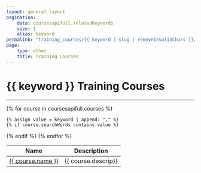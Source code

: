 ```yaml
---
layout: general_layout
pagination:
    data: coursesapifull.relatedKeywords
    size: 1
    alias: keyword
permalink: "training_courses/{{ keyword | slug | removeInvalidChars }}/"
page:
    type: other
    title: Training Courses
---
```

# {{ keyword }} Training Courses


<hr class="my-2">
<table class="table">
<thead>
    <tr>
       <th>Name</th><th>Description</th>
    </tr> 
</thead>
<tbody>
</tbody>

{% for course in coursesapifull.courses %}

    {% assign value = keyword | append: "," %}
    {% if course.searchWords contains value %}
<tr>
<td><a href="/courses/{{ course.name | slug }}/">{{ course.name }}</a></td>
<td>{{ course.descrip}}</td>
</tr>
    {% endif %}
{% endfor %} 
</tbody>
</table>



